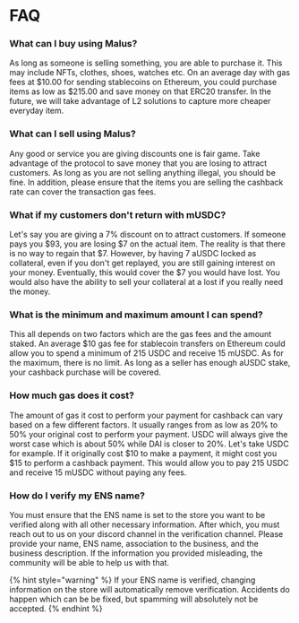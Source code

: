 # FAQ

### What can I buy using Malus?

As long as someone is selling something, you are able to purchase it. This may include NFTs, clothes, shoes, watches etc. On an average day with gas fees at $10.00  for sending stablecoins on Ethereum, you could purchase items as low as $215.00 and save money on that ERC20 transfer. In the future, we will take advantage of L2 solutions to capture more cheaper everyday item.  

### What can I sell using Malus?

Any good or service you are giving discounts one is fair game. Take advantage of the protocol to save money that you are losing to attract customers. As long as you are not selling anything illegal, you should be fine. In addition, please ensure that the items you are selling the cashback rate can cover the transaction gas fees. 

### What if my customers don't return with mUSDC?

Let's say you are giving a 7% discount on to attract customers. If someone pays you $93, you are losing $7 on the actual item. The reality is that there is no way to regain that $7. However, by having 7 aUSDC locked as collateral, even if you don't get replayed, you are still gaining interest on your money. Eventually, this would cover the $7 you would have lost. You would also have the ability to sell your collateral at a lost if you really need the money. 

### What is the minimum and maximum amount I can spend?

This all depends on two factors which are the gas fees and the amount staked. An average $10 gas fee for stablecoin transfers on Ethereum could allow you to spend a minimum of 215 USDC and receive 15 mUSDC. As for the maximum, there is no limit. As long as a seller has enough aUSDC stake, your cashback purchase will be covered. 

### How much gas does it cost?

The amount of gas it cost to perform your payment for cashback can vary based on a few different factors. It usually ranges from as low as 20% to 50% your original cost to perform your payment. USDC will always give the worst case which is about 50% while DAI is closer to 20%. Let's take USDC for example. If it originally cost $10 to make a payment, it might cost you $15 to perform a cashback payment. This would allow you to pay 215 USDC and receive 15 mUSDC without paying any fees.  

### How do I verify my ENS name?

You must ensure that the ENS name is set to the store you want to be verified along with all other necessary information. After which, you must reach out to us on your discord channel in the verification channel. Please provide your name, ENS name,  association to the business, and the business description. If the information you provided misleading, the community will be able to help us with that. 

{% hint style="warning" %}
If your ENS name is verified, changing information on the store will automatically remove verification. Accidents do happen which can be be fixed, but spamming will absolutely not be accepted.
{% endhint %}

